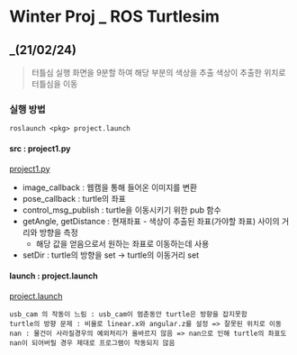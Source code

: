 Winter Proj _ ROS Turtlesim
====================
_(21/02/24)
------------------------------------------------
> 터틀심 실행
> 화면을 9분할 하여 해당 부분의 색상을 추출
> 색상이 추출한 위치로 터틀심을 이동

### 실행 방법

`roslaunch <pkg> project.launch`

#### src : project1.py
[project1.py]()

* image_callback : 웹캠을 통해 들어온 이미지를 변환
* pose_callback : turtle의 좌표
* control_msg_publish : turtle을 이동시키기 위한 pub 함수
* getAngle, getDistance : 현재좌표 - 색상이 추출된 좌표(가야할 좌표) 사이의 거리와 방향을 측정
	- 해당 값을 얻음으로서 원하는 좌표로 이동하는데 사용
* setDir : turtle의 방향을 set -> turtle의 이동거리 set

#### launch : project.launch
[project.launch]()

```
usb_cam 의 작동이 느림 : usb_cam이 멈춘동안 turtle은 방향을 잡지못함
turtle의 방향 문제 : 비율로 linear.x와 angular.z를 설정 => 잘못된 위치로 이동
nan : 물건이 사라질경우의 예외처리가 올바르지 않음 => nan으로 인해 turtle의 좌표도 nan이 되어버릴 경우 제대로 프로그램이 작동되지 않음
```

